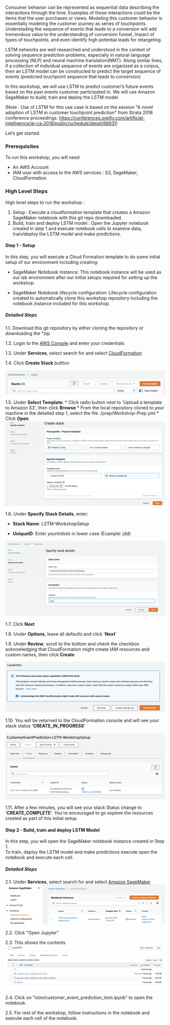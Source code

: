Consumer behavior can be represented as sequential data describing the interactions through the time. Examples of these interactions could be the items that the user purchases or views.  Modeling this   customer behavior is essentially modeling the customer journey as series of touchpoints.  Understading the sequence of events that leads to a conversion will add tremendous value to the understanding of conversion funnel, impact of types of touchpoints, and even identify high potential leads for retargeting.

LSTM networks are well researched and understood in the context of solving sequence prediction problems, especially in natural language processing (NLP) and neural machine translation(NMT).  Along similar lines, if a collection of individual sequence of events are organized as a corpus, then an LSTM model can be constructed to predict the target sequence of events (predicted touchpoint sequence that leads to conversion)

In this workshop, we will use LSTM to predict customer’s future events based on the past events customer participated in.  We will use Amazon SageMaker to build, train and deploy the LSTM model.

(Note : Use of LSTM for this use case is based on the session "A novel adoption of LSTM in customer touchpoint prediction" from Strata 2018 conference proceedings. https://conferences.oreilly.com/artificial-intelligence/ai-ca-2018/public/schedule/detail/68831)

Let’s get started. 


### Prerequisites

To run this workshop, you will need 
* An AWS Account 
* IAM user with access to the AWS services : S3, SageMaker, CloudFormation 

### High Level Steps

High level steps to run the workshop :

1. Setup : Execute a cloudformation template that creates a Amazon SageMaker notebook with this git repo downloaded.
2. Build, train and deploy LSTM model : Open the Jupyter notebook created in step 1 and execute notebook cells to examine data, train/deploy the LSTM model and make predictions.

#### Step 1 - Setup

In this step, you will execute a Cloud Formation template to do some initial setup of our environment including creating:

* SageMaker Notebook Instance: This notebook instance will be used as our lab environment after our initial setups required for setting up the workshop.

* SageMaker Notebook lifecycle configuration: Lifecycle configuration created to automatically clone this workshop repository including the notebook instance included for this workshop.

##### Detailed Steps

1.1. Download this git repository by either cloning the repository or downloading the *zip

1.2. Login to the [AWS Console](https://https://console.aws.amazon.com/) and enter your credentials

1.3. Under **Services**, select search for and select [CloudFormation](https://console.aws.amazon.com/cloudformation)

1.4. Click **Create Stack** buttton

   ![CreateStack](images/CreateStack.png)
   
1.5. Under **Select Template**:
    * Click radio button next to 'Upload a template to Amazon S3', then click **Browse**
    * From the local repository cloned to your machine in the detailed step 1, select the file ./prep/Workshop-Prep.yml
    * Click **Open**
    ![CreateStack](images/CreateStack-SpecifyTemplate.png)
    
1.6. Under **Specify Stack Details**, enter: 

   * **Stack Name**: LSTM-WorkshopSetup 

   *  **UniqueID**: Enter *yourinitials* in lower case (Example: jdd)

   ![CreateStack](images/CreateStack-SpecifyStackDetails.png)

1.7. Click **Next**

1.8. Under **Options**, leave all defaults and click '**Next**'

1.9. Under **Review**, scroll to the bottom and check the checkbox acknowledging that CloudFormation might create IAM resources and custom names, then click **Create**

![CreateStack](images/CreateStack-IAMCapabilities.png)

1.10. You will be returned to the CloudFormation console and will see your stack status '**CREATE_IN_PROGRESS**'

![CreateStack](images/CreateStack-CreateInProgress.png)

1.11. After a few minutes, you will see your stack Status change to '**CREATE_COMPLETE**'.  You're encouraged to go explore the resources created as part of this initial setup. 


#### Step 2 - Build, train and deploy LSTM Model
In this step, you will open the SageMaker notebook instance created in Step 1.  
To train, deploy the LSTM model and make predictions execute open the notebook and execute each cell.
  
##### Detailed Steps
 
2.1. Under **Services**, select search for and select [Amazon SageMaker](https://console.aws.amazon.com/sagemaker)
![CreateStack](images/SageMakerDashboard.png) 

2.2. Click "Open Jupyter"

2.3. This shows the contents
![CreateStack](images/JupyterView.png) 

2.4. Click on "lstm/customer_event_prediction_lstm.ipynb" to open the notebook.  

2.5. For rest of the workshop, follow instructions in the notebook and execute each cell of the notebook.  
